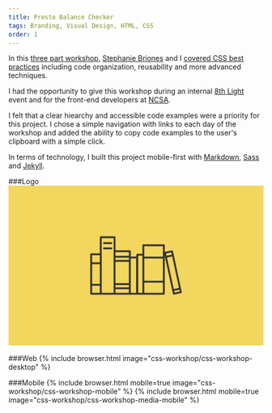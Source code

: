 ```yaml
---
title: Presto Balance Checker
tags: Branding, Visual Design, HTML, CSS
order: 1
---
```


In this [three part workshop](http://www.adamkaplan.me/css-workshop), [Stephanie Briones](http://www.stephaniebriones.com) and I [covered CSS best practices](https://github.com/aekaplan/css-workshop/blob/gh-pages/README.md) including code organization, reusability and more advanced techniques.

I had the opportunity to give this workshop during an internal [8th Light](https://8thlight.com) event and for the front-end developers at [NCSA](http://www.ncsasports.org).

I felt that a clear hiearchy and accessible code examples were a priority for this project. I chose a simple navigation with links to each day of the workshop and added the ability to copy code examples to the user's clipboard with a simple click.

In terms of technology, I built this project mobile-first with [Markdown](http://daringfireball.net/projects/markdown), [Sass](http://sass-lang.com) and [Jekyll](http://jekyllrb.com).

###Logo
![Checklist Logo](/assets/images/work/css-workshop/css-workshop-logo.svg)

###Web
{% include browser.html image="css-workshop/css-workshop-desktop" %}

###Mobile
{% include browser.html mobile=true image="css-workshop/css-workshop-mobile" %}
{% include browser.html mobile=true image="css-workshop/css-workshop-media-mobile" %}
